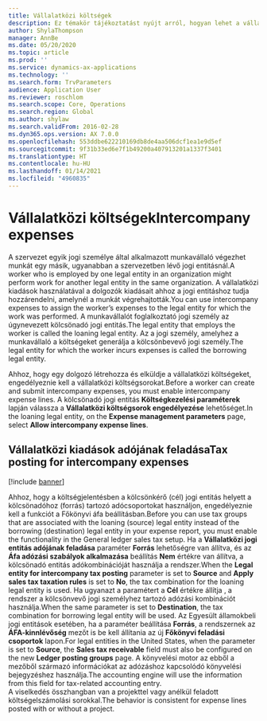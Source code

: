```yaml
---
title: Vállalatközi költségek
description: Ez témakör tájékoztatást nyújt arról, hogyan lehet a vállalatközi kiadások használatával a dolgozók kiadásait ahhoz a jogi entitáshoz hozzárendelni, amelynél a munkát végrehajtották.
author: ShylaThompson
manager: AnnBe
ms.date: 05/20/2020
ms.topic: article
ms.prod: ''
ms.service: dynamics-ax-applications
ms.technology: ''
ms.search.form: TrvParameters
audience: Application User
ms.reviewer: roschlom
ms.search.scope: Core, Operations
ms.search.region: Global
ms.author: shylaw
ms.search.validFrom: 2016-02-28
ms.dyn365.ops.version: AX 7.0.0
ms.openlocfilehash: 553ddbe622210169db8de4aa506dcf1ea1e9d5ef
ms.sourcegitcommit: 9f31b33ed6e7f1b49200a407913201a1337f3401
ms.translationtype: HT
ms.contentlocale: hu-HU
ms.lasthandoff: 01/14/2021
ms.locfileid: "4960835"
---
```

# <a name="intercompany-expenses"></a><span data-ttu-id="a282e-103">Vállalatközi költségek</span><span class="sxs-lookup"><span data-stu-id="a282e-103">Intercompany expenses</span></span>

<span data-ttu-id="a282e-104">A szervezet egyik jogi személye által alkalmazott munkavállaló végezhet munkát egy másik, ugyanabban a szervezetben lévő jogi entitásnál.</span><span class="sxs-lookup"><span data-stu-id="a282e-104">A worker who is employed by one legal entity in an organization might perform work for another legal entity in the same organization.</span></span> <span data-ttu-id="a282e-105">A vállalatközi kiadások használatával a dolgozók kiadásait ahhoz a jogi entitáshoz tudja hozzárendelni, amelynél a munkát végrehajtották.</span><span class="sxs-lookup"><span data-stu-id="a282e-105">You can use intercompany expenses to assign the worker’s expenses to the legal entity for which the  work was performed.</span></span> <span data-ttu-id="a282e-106">A munkavállalót foglalkoztató jogi személy az úgynevezett kölcsönadó jogi entitás.</span><span class="sxs-lookup"><span data-stu-id="a282e-106">The legal entity that employs the worker is called the loaning legal entity.</span></span> <span data-ttu-id="a282e-107">Az a jogi személy, amelyhez a munkavállaló a költségeket generálja a kölcsönbevevő jogi személy.</span><span class="sxs-lookup"><span data-stu-id="a282e-107">The legal entity for which the worker incurs expenses is called the borrowing legal entity.</span></span> 

<span data-ttu-id="a282e-108">Ahhoz, hogy egy dolgozó létrehozza és elküldje a vállalatközi költségeket, engedélyeznie kell a vállalatközi költségsorokat.</span><span class="sxs-lookup"><span data-stu-id="a282e-108">Before a worker can create and submit intercompany expenses, you must enable intercompany expense lines.</span></span> <span data-ttu-id="a282e-109">A kölcsönadó jogi entitás **Költségkezelési paraméterek** lapján válassza a **Vállalatközi költségsorok engedélyezése** lehetőséget.</span><span class="sxs-lookup"><span data-stu-id="a282e-109">In the loaning legal entity, on the **Expense management parameters** page, select **Allow intercompany expense lines**.</span></span> 

## <a name="tax-posting-for-intercompany-expenses"></a><span data-ttu-id="a282e-110">Vállalatközi kiadások adójának feladása</span><span class="sxs-lookup"><span data-stu-id="a282e-110">Tax posting for intercompany expenses</span></span>

[!include [banner](../includes/banner.md)]

<span data-ttu-id="a282e-111">Ahhoz, hogy a költségjelentésben a kölcsönkérő (cél) jogi entitás helyett a kölcsönadóhoz (forrás) tartozó adócsoportokat használjon, engedélyeznie kell a funkciót a Főkönyvi áfa beállításban.</span><span class="sxs-lookup"><span data-stu-id="a282e-111">Before you can use tax groups that are associated with the loaning (source) legal entity instead of the borrowing (destination) legal entity in your expense report, you must enable the functionality in the General ledger sales tax setup.</span></span> <span data-ttu-id="a282e-112">Ha a **Vállalatközi jogi entitás adójának feladása** paraméter **Forrás** lehetőségre van állítva, és az **Áfa adózási szabályok alkalmazása** beállítás **Nem** értékre van állítva, a kölcsönadó entitás adókombinációját használja a rendszer.</span><span class="sxs-lookup"><span data-stu-id="a282e-112">When the **Legal entity for intercompany tax posting** parameter is set to **Source** and **Apply sales tax taxation rules** is set to **No**, the tax combination for the loaning legal entity is used.</span></span> <span data-ttu-id="a282e-113">Ha ugyanazt a paramétert a **Cél** értékre állítja , a rendszer a kölcsönvevő jogi személyhez tartozó adózási kombinációt használja.</span><span class="sxs-lookup"><span data-stu-id="a282e-113">When the same parameter is set to **Destination**, the tax combination for borrowing legal entity will be used.</span></span> <span data-ttu-id="a282e-114">Az Egyesült államokbeli jogi entitások esetében, ha a paraméter beállítása **Forrás**, a rendszernek az **ÁFA-kinnlévőség** mezőt is be kell állítania az új **Főkönyvi feladási csoportok** lapon.</span><span class="sxs-lookup"><span data-stu-id="a282e-114">For legal entities in the United States, when the parameter is set to **Source**, the **Sales tax receivable** field must also be configured on the new **Ledger posting groups** page.</span></span> <span data-ttu-id="a282e-115">A könyvelési motor az ebből a mezőből származó információkat az adózáshoz kapcsolódó könyvelési bejegyzéshez használja.</span><span class="sxs-lookup"><span data-stu-id="a282e-115">The accounting engine will use the information from this field for tax-related accounting entry.</span></span>   
<span data-ttu-id="a282e-116">A viselkedés összhangban van a projekttel vagy anélkül feladott költségelszámolási sorokkal.</span><span class="sxs-lookup"><span data-stu-id="a282e-116">The behavior is consistent for expense lines posted with or without a project.</span></span>  

